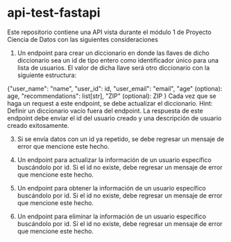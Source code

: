 # api-test-fastapi
Este repositorio contiene una API vista durante el módulo 1 de Proyecto Ciencia de Datos con las siguientes consideraciones

1. Un endpoint para crear un diccionario en donde las llaves de dicho diccionario sea un id de tipo entero como identificador único para una lista de usuarios. El valor de dicha llave será otro diccionario con la siguiente estructura:

{"user_name": "name",
"user_id": id,
"user_email": "email",
"age" (optiona): age,
"recommendations": list[str],
"ZIP" (optional): ZIP
}
Cada vez que se haga un request a este endpoint, se debe actualizar el diccionario. Hint: Definir un diccionario vacío fuera del endpoint. La respuesta de este endpoint debe enviar el id del usuario creado y una descripción de usuario creado exitosamente.

3. Si se envía datos con un id ya repetido, se debe regresar un mensaje de error que mencione este hecho.

4. Un endpoint para actualizar la información de un usuario específico buscándolo por id. Si el id no existe, debe regresar un mensaje de error que mencione este hecho.

5. Un endpoint para obtener la información de un usuario específico buscándolo por id. Si el id no existe, debe regresar un mensaje de error que mencione este hecho.

6. Un endpoint para eliminar la información de un usuario específico buscándolo por id. Si el id no existe, debe regresar un mensaje de error que mencione este hecho.

